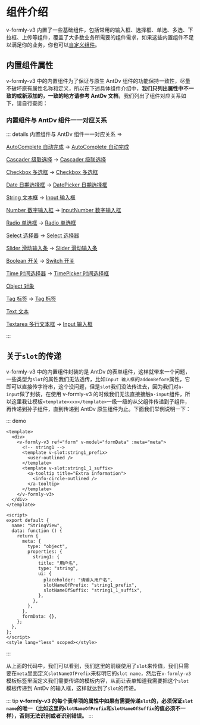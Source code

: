 # 组件介绍

v-formly-v3 内置了一些基础组件，包括常用的输入框、选择框、单选、多选、下拉框、上传等组件，覆盖了大多数业务所需要的组件需求，如果这些内置组件不足以满足你的业务，你也可以[自定义组件](/zh/components/custom-components.md)。

## 内置组件属性

v-formly-v3 中的内置组件为了保证与原生 AntDv 组件的功能保持一致性，尽量不破坏原有属性名称和定义，所以在下述具体组件介绍中，**我们只列出属性中不一致的或新添加的，一致的地方请参考 AntDv 文档**，我们列出了组件对应关系如下，请自行查阅：

### 内置组件与 AntDv 组件一一对应关系

::: details 内置组件与 AntDv 组件一一对应关系 =>

[AutoComplete 自动完成](/zh/components/autocomplete.md) -> [AutoComplete 自动完成](https://www.antdv.com/components/auto-complete-cn/)

[Cascader 级联选择](/zh/components/cascader.md) -> [Cascader 级联选择](https://www.antdv.com/components/cascader-cn/)

[Checkbox 多选框](/zh/components/checkbox.md) -> [Checkbox 多选框](https://www.antdv.com/components/checkbox-cn/)

[Date 日期选择框](/zh/components/date.md) -> [DatePicker 日期选择框](https://www.antdv.com/components/date-picker-cn/)

[String 文本框](/zh/components/string.md) -> [Input 输入框](https://www.antdv.com/components/input-cn/)

[Number 数字输入框](/zh/components/number.md) -> [InputNumber 数字输入框](https://www.antdv.com/components/input-number-cn/)

[Radio 单选框](/zh/components/radio.md) -> [Radio 单选框](https://www.antdv.com/components/radio-cn/)

[Select 选择器](/zh/components/select.md) -> [Select 选择器](https://www.antdv.com/components/select-cn/)

[Slider 滑动输入条](/zh/components/slider.md) -> [Slider 滑动输入条](https://www.antdv.com/components/slider-cn/)

[Boolean 开关](/zh/components/boolean.md) -> [Switch 开关](https://www.antdv.com/components/switch-cn/)

[Time 时间选择器](/zh/components/time.md) -> [TimePicker 时间选择框](https://www.antdv.com/components/time-picker-cn/)

[Object 对象](/zh/components/object.md)

[Tag 标签](/zh/components/tag.md) -> [Tag 标签](https://www.antdv.com/components/tag-cn/)

[Text 文本](/zh/components/text.md)

[Textarea 多行文本框](/zh/components/textarea.md) -> [Input 输入框](https://www.antdv.com/components/input-cn/#components-input-demo-textarea)

:::

## 关于`slot`的传递

v-formly-v3 中的内置组件封装的是 AntDv 的表单组件，这样就带来一个问题，一些类型为`slot`的属性我们无法透传，比如`Input 输入框`的`addonBefore`属性，它即可以直接传字符串，这个没问题，但是`slot`我们没法传进去，因为我们对`a-input`做了封装，在使用 v-formly-v3 的时候我们无法直接接触`a-input`组件，所以这里我让模板`<template>xxx</template>`一级一级的从父组件传递到子组件，再传递到孙子组件，直到传递到 AntDv 原生组件为止。下面我们举例说明一下：

::: demo

```vue
<template>
  <div>
    <v-formly-v3 ref="form" v-model="formData" :meta="meta">
      <!-- string1 -->
      <template v-slot:string1_prefix>
        <user-outlined />
      </template>
      <template v-slot:string1_1_suffix>
        <a-tooltip title="Extra information">
          <info-circle-outlined />
        </a-tooltip>
      </template>
    </v-formly-v3>
  </div>
</template>

<script>
export default {
  name: "StringView",
  data: function () {
    return {
      meta: {
        type: "object",
        properties: {
          string1: {
            title: "用户名",
            type: "string",
            ui: {
              placeholder: "请输入用户名",
              slotNameOfPrefix: "string1_prefix",
              slotNameOfSuffix: "string1_1_suffix",
            },
          },
        },
      },
      formData: {},
    };
  },
};
</script>
<style lang="less" scoped></style>
```

:::

从上面的代码中，我们可以看到，我们这里的前缀使用了`slot`来传值，我们只需要在`meta`里面定义`slotNameOfPrefix`来标明它的`slot name`，然后在`v-formly-v3`模板标签里面定义我们需要传递的模板内容，从而让表单知道我需要把这个`slot`模板传递到 AntDv 的输入框，这样就达到了`slot`的传递。

::: tip
**v-formly-v3 的每个表单项的属性中如果有需要传递`slot`的，必须保证`slot name`的唯一（比如这里的`slotNameOfPrefix`和`slotNameOfSuffix`的值必须不一样），否则无法识别或者识别错误。**
:::
